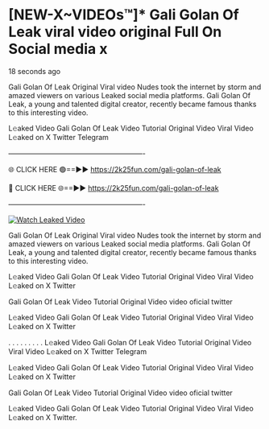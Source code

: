 # [NEW-X~VIDEOs™]* Gali Golan Of Leak viral video original Full On Social media x

18 seconds ago

Gali Golan Of Leak Original Viral video Nudes took the internet by storm and amazed viewers on various Leaked social media platforms. Gali Golan Of Leak, a young and talented digital creator, recently became famous thanks to this interesting video.

L𝚎aked Video Gali Golan Of Leak Video Tutorial Original Video Viral Video L𝚎aked on X Twitter Telegram

———————————————————-

🌐 CLICK HERE 🟢==►► https://2k25fun.com/gali-golan-of-leak

🔴 CLICK HERE 🌐==►► https://2k25fun.com/gali-golan-of-leak

———————————————————-

[![Watch Leaked Video](https://miro.medium.com/v2/resize:fit:828/format:webp/1*cilzJN44JGOrTw9NJCrNHA.gif "Watch Leaked Video")](https://2k25fun.com/gali-golan-of-leak)

Gali Golan Of Leak Original Viral video Nudes took the internet by storm and amazed viewers on various Leaked social media platforms. Gali Golan Of Leak, a young and talented digital creator, recently became famous thanks to this interesting video.

L𝚎aked Video Gali Golan Of Leak Video Tutorial Original Video Viral Video L𝚎aked on X Twitter

Gali Golan Of Leak Video Tutorial Original Video video oficial twitter

L𝚎aked Video Gali Golan Of Leak Video Tutorial Original Video Viral Video L𝚎aked on X Twitter

. . . . . . . . . L𝚎aked Video Gali Golan Of Leak Video Tutorial Original Video Viral Video L𝚎aked on X Twitter Telegram

L𝚎aked Video Gali Golan Of Leak Video Tutorial Original Video Viral Video L𝚎aked on X Twitter

Gali Golan Of Leak Video Tutorial Original Video video oficial twitter

L𝚎aked Video Gali Golan Of Leak Video Tutorial Original Video Viral Video L𝚎aked on X Twitter.